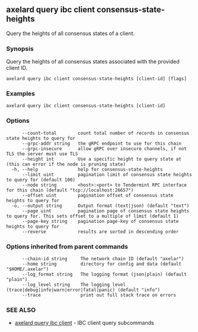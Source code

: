 ## axelard query ibc client consensus-state-heights

Query the heights of all consensus states of a client.

### Synopsis

Query the heights of all consensus states associated with the provided client ID.

```
axelard query ibc client consensus-state-heights [client-id] [flags]
```

### Examples

```
axelard query ibc client consensus-state-heights [client-id]
```

### Options

```
      --count-total        count total number of records in consensus state heights to query for
      --grpc-addr string   the gRPC endpoint to use for this chain
      --grpc-insecure      allow gRPC over insecure channels, if not TLS the server must use TLS
      --height int         Use a specific height to query state at (this can error if the node is pruning state)
  -h, --help               help for consensus-state-heights
      --limit uint         pagination limit of consensus state heights to query for (default 100)
      --node string        <host>:<port> to Tendermint RPC interface for this chain (default "tcp://localhost:26657")
      --offset uint        pagination offset of consensus state heights to query for
  -o, --output string      Output format (text|json) (default "text")
      --page uint          pagination page of consensus state heights to query for. This sets offset to a multiple of limit (default 1)
      --page-key string    pagination page-key of consensus state heights to query for
      --reverse            results are sorted in descending order
```

### Options inherited from parent commands

```
      --chain-id string     The network chain ID (default "axelar")
      --home string         directory for config and data (default "$HOME/.axelar")
      --log_format string   The logging format (json|plain) (default "plain")
      --log_level string    The logging level (trace|debug|info|warn|error|fatal|panic) (default "info")
      --trace               print out full stack trace on errors
```

### SEE ALSO

- [axelard query ibc client](axelard_query_ibc_client.md) - IBC client query subcommands
